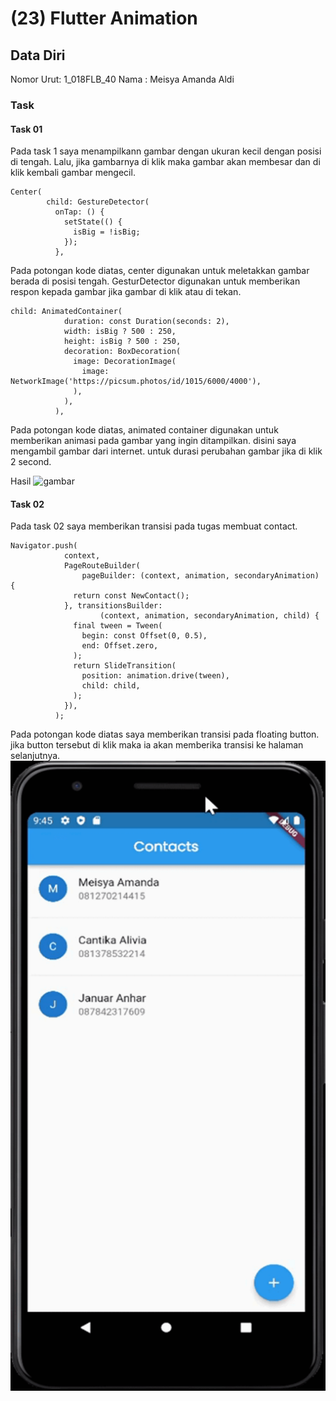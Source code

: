 # (23) Flutter Animation
## Data Diri

Nomor Urut: 1_018FLB_40
Nama : Meisya Amanda Aldi

### Task
#### Task 01
Pada task 1 saya menampilkann gambar dengan ukuran kecil dengan posisi di tengah. Lalu, jika gambarnya di klik maka gambar akan membesar dan di klik kembali gambar mengecil.
```
Center(
        child: GestureDetector(
          onTap: () {
            setState(() {
              isBig = !isBig;
            });
          },
```
Pada potongan kode diatas, center digunakan untuk meletakkan gambar berada di posisi tengah. GesturDetector digunakan untuk memberikan respon kepada gambar jika gambar di klik atau di tekan.
```
child: AnimatedContainer(
            duration: const Duration(seconds: 2),
            width: isBig ? 500 : 250,
            height: isBig ? 500 : 250,
            decoration: BoxDecoration(
              image: DecorationImage(
                image: NetworkImage('https://picsum.photos/id/1015/6000/4000'),
              ),
            ),
          ),
```
Pada potongan kode diatas, animated container digunakan untuk memberikan animasi pada gambar yang ingin ditampilkan. disini saya mengambil gambar dari internet. untuk durasi perubahan gambar jika di klik 2 second.

Hasil
![gambar](/23_Flutter%20Animation/screenshots/hasil.gif)

#### Task 02
Pada task 02 saya memberikan transisi pada tugas membuat contact.
```
Navigator.push(
            context,
            PageRouteBuilder(
                pageBuilder: (context, animation, secondaryAnimation) {
              return const NewContact();
            }, transitionsBuilder:
                    (context, animation, secondaryAnimation, child) {
              final tween = Tween(
                begin: const Offset(0, 0.5),
                end: Offset.zero,
              );
              return SlideTransition(
                position: animation.drive(tween),
                child: child,
              );
            }),
          );
```
Pada potongan kode diatas saya memberikan transisi pada floating button. jika button tersebut di klik maka ia akan memberika transisi ke halaman selanjutnya.
![gambar2](/23_Flutter%20Animation/screenshots/hasil2.gif)